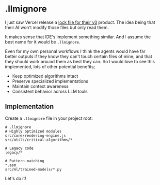 
# .llmignore

I just saw Vercel release a [lock file for their v0](https://x.com/rauchg/status/1897391285369233817) product. The idea being that their AI won't modify those files but only read them.

It makes sense that IDE's implement something similar. And I assume the best name for it would be `.llmignore`.

Even for my own personal workflows I think the agents would have far better outputs if they know they can't touch certain files of mine, and that they should work around them as best they can. So I would love to see this implemented, lots of other potential benefits;

- Keep optimized algorithms intact
- Preserve specialized implementations
- Maintain context awareness
- Consistent behavior across LLM tools

## Implementation

Create a `.llmignore` file in your project root:

```
# .llmignore
# Highly optimized modules
src/core/rendering-engine.js
src/utils/critical-algorithms/*

# Legacy code
legacy/*

# Pattern matching
*.asm
src/ml/trained-models/*.py
```

Let's do it!